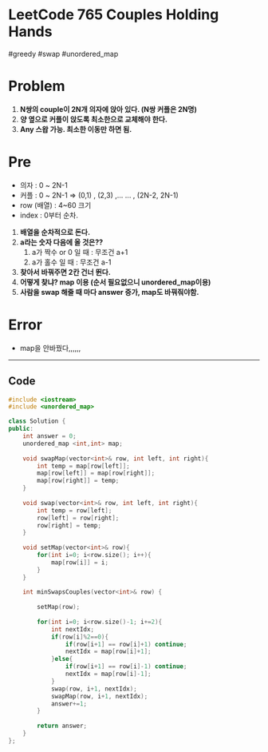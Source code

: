 # LeetCode 765 Couples Holding Hands

#greedy #swap #unordered_map

# Problem

1. **N쌍의 couple이 2N개 의자에 앉아 있다.  (N쌍 커플은 2N명)**
2. **양 옆으로 커플이 앉도록 최소한으로 교체해야 한다.**
3. **Any 스왑 가능. 최소한 이동만 하면 됨.**

# Pre

- 의자 : 0 ~ 2N-1
- 커플 : 0 ~ 2N-1  ⇒  (0,1) , (2,3) ,... ... , (2N-2, 2N-1)
- row (배열) : 4~60 크기
- index : 0부터 순차.

1. **배열을 순차적으로 돈다.**
2. **a라는 숫자 다음에 올 것은??**
    1. a가 짝수 or 0 일 때 : 무조건 a+1
    2. a가 홀수 일 때 : 무조건 a-1
3. **찾아서 바꿔주면 2칸 건너 뛴다.**
4. **어떻게 찾냐? map 이용 (순서 필요없으니 unordered_map이용)**
5. **사람을 swap 해줄 때 마다 answer 증가,  map도 바꿔줘야함.**

# Error

- map을 안바꿨다,,,,,,

---

## Code

```cpp
#include <iostream>
#include <unordered_map>

class Solution {
public:
    int answer = 0;
    unordered_map <int,int> map;
    
    void swapMap(vector<int>& row, int left, int right){
        int temp = map[row[left]];
        map[row[left]] = map[row[right]];
        map[row[right]] = temp;
    }
    
    void swap(vector<int>& row, int left, int right){
        int temp = row[left];
        row[left] = row[right];
        row[right] = temp;
    }
    
    void setMap(vector<int>& row){
        for(int i=0; i<row.size(); i++){
            map[row[i]] = i;
        }
    }
    
    int minSwapsCouples(vector<int>& row) {
        
        setMap(row);
        
        for(int i=0; i<row.size()-1; i+=2){
            int nextIdx;
            if(row[i]%2==0){
                if(row[i+1] == row[i]+1) continue;
                nextIdx = map[row[i]+1];
            }else{
                if(row[i+1] == row[i]-1) continue;
                nextIdx = map[row[i]-1];
            }
            swap(row, i+1, nextIdx);
            swapMap(row, i+1, nextIdx);
            answer+=1;
        }
        
        return answer;
    }
};
```
